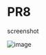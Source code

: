 # PR8
screenshot

![image](https://github.com/user-attachments/assets/41000d7c-783a-4a1f-a248-ecc2f491011d)

